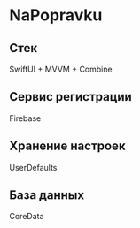 # NaPopravku

## Стек
SwiftUI + MVVM + Combine

## Сервис регистрации
Firebase

## Хранение настроек
UserDefaults

## База данных
CoreData

## 
